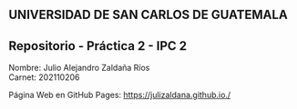 ## UNIVERSIDAD DE SAN CARLOS DE GUATEMALA
## Repositorio - Práctica 2 - IPC 2

Nombre: Julio Alejandro Zaldaña Ríos        
Carnet: 202110206 

Página Web en GitHub Pages:
https://julizaldana.github.io./